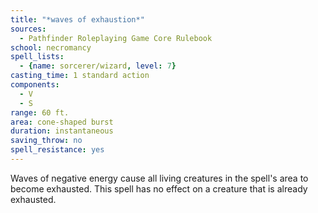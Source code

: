 ```yaml
---
title: "*waves of exhaustion*"
sources:
  - Pathfinder Roleplaying Game Core Rulebook
school: necromancy
spell_lists:
  - {name: sorcerer/wizard, level: 7}
casting_time: 1 standard action
components:
  - V
  - S
range: 60 ft.
area: cone-shaped burst
duration: instantaneous
saving_throw: no
spell_resistance: yes
---
```


Waves of negative energy cause all living creatures in the spell's area to become exhausted. This spell has no effect on a creature that is already exhausted.

